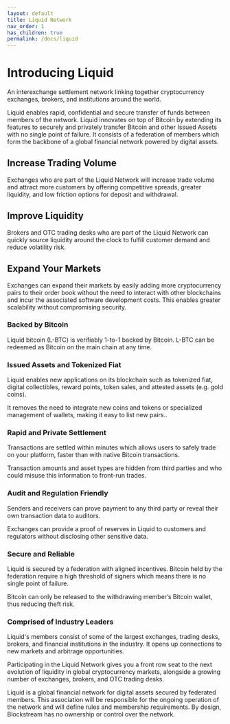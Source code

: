```yaml
---
layout: default
title: Liquid Network
nav_order: 1
has_children: true
permalink: /docs/liquid
--- 
```


# Introducing Liquid

An interexchange settlement network linking together cryptocurrency exchanges, brokers, and institutions around the world. 

Liquid enables rapid, confidential and secure transfer of funds between members of the network. Liquid innovates on top of Bitcoin by extending its features to securely and privately transfer Bitcoin and other Issued Assets with no single point of failure. It consists of a federation of members which form the backbone of a global financial network powered by digital assets. 

## Increase Trading Volume

Exchanges who are part of the Liquid Network will increase trade volume and attract more customers by offering competitive spreads, greater liquidity, and low friction options for deposit and withdrawal. 

## Improve Liquidity

Brokers and OTC trading desks who are part of the Liquid Network can quickly source liquidity around the clock to fulfill customer demand and reduce volatility risk.

## Expand Your Markets

Exchanges can expand their markets by easily adding more cryptocurrency pairs to their order book without the need to interact with other blockchains and incur the associated software development costs. This enables greater scalability without compromising security.

### Backed by Bitcoin

Liquid bitcoin (L-BTC) is verifiably 1-to-1 backed by Bitcoin. L-BTC can be redeemed as Bitcoin on the main chain at any time.

### Issued Assets and Tokenized Fiat

Liquid enables new applications on its  blockchain such as tokenized fiat, digital collectibles, reward points, token sales, and attested assets (e.g. gold coins).

It removes the need to integrate new coins and tokens or specialized management of wallets, making it easy to list new pairs..

### Rapid and Private Settlement

Transactions are settled within minutes which allows users to safely trade on your platform, faster than with native Bitcoin transactions.

Transaction amounts and asset types are hidden from third parties and who could misuse this information to front-run trades.

### Audit and Regulation Friendly

Senders and receivers can prove payment to any third party or reveal their own transaction data to auditors.

Exchanges can provide a proof of reserves in Liquid to customers and regulators without disclosing other sensitive data.

### Secure and Reliable

Liquid is secured by a federation with aligned incentives. Bitcoin held by the federation require a high threshold of signers which means there is no single point of failure.

Bitcoin can only be released to the withdrawing member’s Bitcoin wallet, thus reducing theft risk.

### Comprised of Industry Leaders

Liquid's members consist of some of the largest exchanges, trading desks, brokers, and financial institutions in the industry. It opens up connections to new markets and arbitrage opportunities.


Participating in the Liquid Network gives you a front row seat to the next evolution of liquidity in global cryptocurrency markets, alongside a growing number of exchanges, brokers, and OTC trading desks.

Liquid is a global financial network for digital assets secured by federated members. This association will be responsible for the ongoing operation of the network and will define rules and membership requirements. By design, Blockstream has no ownership or control over the network.


